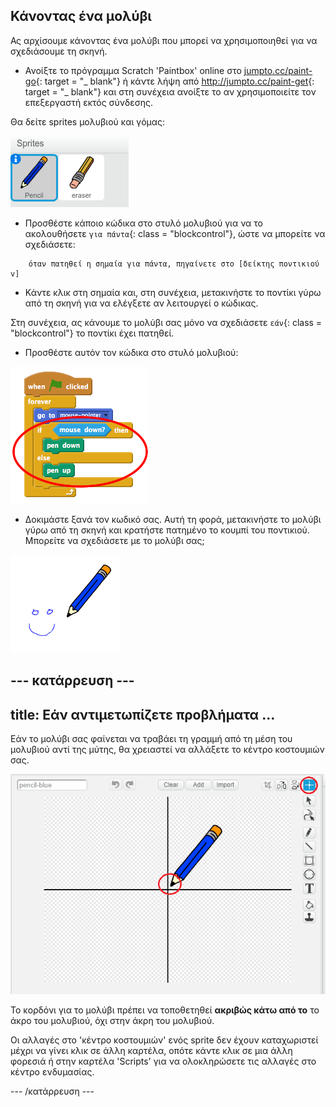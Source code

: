 ## Κάνοντας ένα μολύβι

Ας αρχίσουμε κάνοντας ένα μολύβι που μπορεί να χρησιμοποιηθεί για να σχεδιάσουμε τη σκηνή.

+ Ανοίξτε το πρόγραμμα Scratch 'Paintbox' online στο [jumpto.cc/paint-go](http://jumpto.cc/paint-go){: target = "_ blank"} ή κάντε λήψη από <http://jumpto.cc/paint-get>{: target = "_ blank"} και στη συνέχεια ανοίξτε το αν χρησιμοποιείτε τον επεξεργαστή εκτός σύνδεσης.

Θα δείτε sprites μολυβιού και γόμας:

![screenshot](images/paint-starter.png)

+ Προσθέστε κάποιο κώδικα στο στυλό μολυβιού για να το ακολουθήσετε `για πάντα`{: class = "blockcontrol"}, ώστε να μπορείτε να σχεδιάσετε:

```blocks
    όταν πατηθεί η σημαία για πάντα, πηγαίνετε στο [δείκτης ποντικιού v]
```

+ Κάντε κλικ στη σημαία και, στη συνέχεια, μετακινήστε το ποντίκι γύρω από τη σκηνή για να ελέγξετε αν λειτουργεί ο κώδικας.

Στη συνέχεια, ας κάνουμε το μολύβι σας μόνο να σχεδιάσετε `εάν`{: class = "blockcontrol"} το ποντίκι έχει πατηθεί.

+ Προσθέστε αυτόν τον κώδικα στο στυλό μολυβιού:

![screenshot](images/paint-pencil-draw-code.png)

+ Δοκιμάστε ξανά τον κωδικό σας. Αυτή τη φορά, μετακινήστε το μολύβι γύρω από τη σκηνή και κρατήστε πατημένο το κουμπί του ποντικιού. Μπορείτε να σχεδιάσετε με το μολύβι σας;

![screenshot](images/paint-draw.png)

## \--- κατάρρευση \---

## title: Εάν αντιμετωπίζετε προβλήματα ...

Εάν το μολύβι σας φαίνεται να τραβάει τη γραμμή από τη μέση του μολυβιού αντί της μύτης, θα χρειαστεί να αλλάξετε το κέντρο κοστουμιών σας.

![Κέντρο κοστουμιών](images/costume-center.png)

Το κορδόνι για το μολύβι πρέπει να τοποθετηθεί **ακριβώς κάτω από το** το άκρο του μολυβιού, όχι στην άκρη του μολυβιού.

Οι αλλαγές στο 'κέντρο κοστουμιών' ενός sprite δεν έχουν καταχωριστεί μέχρι να γίνει κλικ σε άλλη καρτέλα, οπότε κάντε κλικ σε μια άλλη φορεσιά ή στην καρτέλα 'Scripts' για να ολοκληρώσετε τις αλλαγές στο κέντρο ενδυμασίας.

\--- /κατάρρευση \---